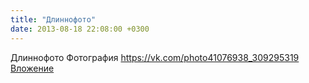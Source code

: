 ```yaml
---
title: "Длиннофото"
date: 2013-08-18 22:08:00 +0300
---
```


Длиннофото
Фотография
<a class="vk-attach" href="https://vk.com/photo41076938_309295319">https://vk.com/photo41076938_309295319</a>
<a class="vk-attach" href="https://vk.com/photo41076938_309295319">Вложение</a>
